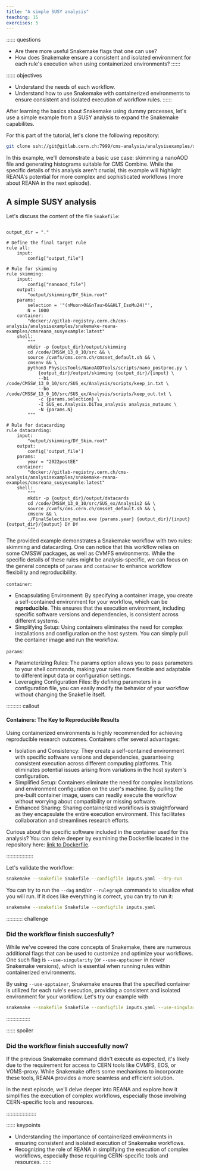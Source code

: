 ```yaml
---
title: "A simple SUSY analysis"
teaching: 15 
exercises: 5
---
```


:::::: questions
 - Are there more useful Snakemake flags that one can use? 
 - How does Snakemake ensure a consistent and isolated environment for each rule's execution when using containerized environments?
::::::

:::::: objectives
 - Understand the needs of each workflow.
 - Understand how to use Snakemake with containerized environments to ensure consistent and isolated execution of workflow rules.
::::::

After learning the basics about Snakemake using dummy processes, let's use a simple example from a SUSY analysis to expand the Snakemake capabilites. 

For this part of the tutorial, let's clone the following repository:
```BASH
git clone ssh://git@gitlab.cern.ch:7999/cms-analysis/analysisexamples/snakemake-reana-examples/cmsreana_susyexample.git
```

In this example, we'll demonstrate a basic use case: skimming a nanoAOD file and generating histograms suitable for CMS Combine. While the specific details of this analysis aren't crucial, this example will highlight REANA's potential for more complex and sophisticated workflows (more about REANA in the next episode). 

## A simple SUSY analysis

Let's discuss the content of the file `Snakefile`:

```

output_dir = "."

# Define the final target rule
rule all:
    input:
        config["output_file"]

# Rule for skimming
rule skimming:
    input:
        config["nanoaod_file"]
    output:
        "output/skimming/DY_Skim.root"
    params:
        selection = '"(nMuon>0&&nTau>0&&HLT_IsoMu24)"',
        N = 1000
    container:
        "docker://gitlab-registry.cern.ch/cms-analysis/analysisexamples/snakemake-reana-examples/cmsreana_susyexample:latest"
    shell:
        """
        mkdir -p {output_dir}/output/skimming
        cd /code/CMSSW_13_0_10/src && \
        source /cvmfs/cms.cern.ch/cmsset_default.sh && \
        cmsenv && \
        python3 PhysicsTools/NanoAODTools/scripts/nano_postproc.py \
            {output_dir}/output/skimming {output_dir}/{input} \
            --bi /code/CMSSW_13_0_10/src/SUS_ex/Analysis/scripts/keep_in.txt \
            --bo /code/CMSSW_13_0_10/src/SUS_ex/Analysis/scripts/keep_out.txt \
            -c {params.selection} \
            -I SUS_ex.Analysis.DiTau_analysis analysis_mutaumc \
            -N {params.N}
        """

# Rule for datacarding
rule datacarding:
    input:
        "output/skimming/DY_Skim.root"
    output:
        config['output_file']
    params:
        year = "2022postEE"
    container:
        "docker://gitlab-registry.cern.ch/cms-analysis/analysisexamples/snakemake-reana-examples/cmsreana_susyexample:latest"
    shell:
        """
        mkdir -p {output_dir}/output/datacards
        cd /code/CMSSW_13_0_10/src/SUS_ex/Analysis2 && \
        source /cvmfs/cms.cern.ch/cmsset_default.sh && \
        cmsenv && \
        ./FinalSelection_mutau.exe {params.year} {output_dir}/{input} {output_dir}/{output} DY DY
        """

```

The provided example demonstrates a Snakemake workflow with two rules: 
skimming and datacarding. One can notice that this workflow relies on some CMSSW packages, as well as CVMFS environments. While the specific details of these rules might be analysis-specific, we can focus on the general concepts of `params` and `container` to enhance workflow flexibility and reproducibility.

`container`:

 * Encapsulating Environment: By specifying a container image, you create a self-contained environment for your workflow, which can be **reproducible**. This ensures that the execution environment, including specific software versions and dependencies, is consistent across different systems. 
 * Simplifying Setup: Using containers eliminates the need for complex installations and configuration on the host system. You can simply pull the container image and run the workflow.

`params`:

 * Parameterizing Rules: The params option allows you to pass parameters to your shell commands, making your rules more flexible and adaptable to different input data or configuration settings.
 * Leveraging Configuration Files: By defining parameters in a configuration file, you can easily modify the behavior of your workflow without changing the Snakefile itself.


:::::::::: callout

#### Containers: The Key to Reproducible Results

Using containerized environments is highly recommended for achieving reproducible research outcomes. Containers offer several advantages:

 * Isolation and Consistency: They create a self-contained environment with specific software versions and dependencies, guaranteeing consistent execution across different computing platforms. This eliminates potential issues arising from variations in the host system's configuration.
 * Simplified Setup: Containers eliminate the need for complex installations and environment configuration on the user's machine. By pulling the pre-built container image, users can readily execute the workflow without worrying about compatibility or missing software.
 * Enhanced Sharing: Sharing containerized workflows is straightforward as they encapsulate the entire execution environment. This facilitates collaboration and streamlines research efforts.

Curious about the specific software included in the container used for this analysis? You can delve deeper by examining the Dockerfile located in the repository here: [link to Dockerfile](https://gitlab.cern.ch/cms-analysis/analysisexamples/snakemake-reana-examples/cmsreana_susyexample/-/blob/master/Dockerfile?ref_type=heads).

::::::::::::::::::


Let's validate the workflow:

```BASH
snakemake --snakefile Snakefile --configfile inputs.yaml --dry-run
```

You can try to run the `--dag` and/or `--rulegraph` commands to visualize what you will run. If it does like everything is correct, you can try to run it:

```BASH
snakemake --snakefile Snakefile --configfile inputs.yaml
```

::::::::::: challenge

### Did the workflow finish succesfully?

While we've covered the core concepts of Snakemake, there are numerous additional flags that can be used to customize and optimize your workflows. One such flag is `--use-singularity` (or `--use-apptainer` in newer Snakemake versions), which is essential when running rules within containerized environments.

By using `--use-apptainer`, Snakemake ensures that the specified container is utilized for each rule's execution, providing a consistent and isolated environment for your workflow. Let's try our example with

```BASH
snakemake --snakefile Snakefile --configfile inputs.yaml --use-singularity
```
::::::::::::::::


:::::: spoiler

### Did the workflow finish succesfully now?

If the previous Snakemake command didn't execute as expected, it's likely due to the requirement for access to CERN tools like CVMFS, EOS, or VOMS-proxy. While Snakemake offers some mechanisms to incorporate these tools, REANA provides a more seamless and efficient solution.

In the next episode, we'll delve deeper into REANA and explore how it simplifies the execution of complex workflows, especially those involving CERN-specific tools and resources.

::::::::::::::::::::


:::::: keypoints
 - Understanding the importance of containerized environments in ensuring consistent and isolated execution of Snakemake workflows.
 - Recognizing the role of REANA in simplifying the execution of complex workflows, especially those requiring CERN-specific tools and resources.
::::::